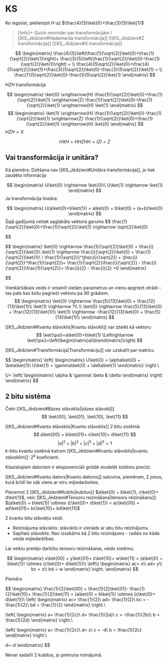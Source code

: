 # KS

Ko iegsūst, pielietojot $H$ uz $\frac{4}{5}\ket{0}+\frac{3}{5}\ket{1}$

>[!info]+ Quick reminder par transformācijām
> ![[KS_Jēdzieni#Hadamarda transformācija]]
> ![[KS_Jēdzieni#Z transformācija]]
> ![[KS_Jēdzieni#X transformācija]]


$$
\begin{matrix}
\frac{4}{5}\left(\frac{1}{\sqrt{2}}\ket{0}+\frac{1}{\sqrt{2}}\ket{1}\right)+
\frac{3}{5}\left(\frac{1}{\sqrt{2}}\ket{0}-\frac{1}{\sqrt{2}}\ket{1}\right) = \\
\frac{4}{5\sqrt{2}}\ket{0}+\frac{4}{5\sqrt{2}}\ket{1}+\frac{3}{5\sqrt{2}}\ket{0}-\frac{3}{5\sqrt{2}}\ket{1} = \\
\frac{7}{5\sqrt{2}}\ket{0}-\frac{1}{5\sqrt{2}}\ket{1}
\end{matrix}
$$

$HZH$ transformācija


$$
\begin{matrix}
\ket{0} \xrightarrow{H} \frac{1}{\sqrt{2}}\ket{0}+\frac{1}{\sqrt{2}}\ket{1} 
\xrightarrow{Z} \frac{1}{\sqrt{2}}\ket{0}-\frac{1}{\sqrt{2}}\ket{1} \xrightarrow{H} \ket{1}
\end{matrix}
$$
$$
\begin{matrix}
\ket{1} \xrightarrow{H} \frac{1}{\sqrt{2}}\ket{0}-\frac{1}{\sqrt{2}}\ket{1} 
\xrightarrow{Z} \frac{1}{\sqrt{2}}\ket{0}+\frac{1}{\sqrt{2}}\ket{1} \xrightarrow{H} \ket{0}
\end{matrix}
$$
$HZH = X$

$$
HXH=HHZHH = IZI=Z
$$

## Vai transformācija ir unitāra?

Kā piemērs: Dzēšana nav [[KS_Jēdzieni#Unitāra transformācija]], jo tiek zaudēta informācija

$$
\begin{matrix}
U\ket{0} \rightarrow \ket{0}\\
U\ket{1} \rightarrow \ket{1}
\end{matrix}
$$
Ja transformācija lineāra:

$$
\begin{matrix}
U(a\ket{0}+b\ket{1}) = a\ket{0} + b\ket{0} = (a+b)\ket{0}
\end{matrix}
$$
Šajā gadījumā netiek saglabāts vektora garums
$$
\frac{1}{\sqrt{2}}\ket{0}+\frac{1}{\sqrt{2}}\ket{1} \rightarrow \sqrt{2}\ket{0}

$$


$$
\begin{matrix}
\ket{0} \rightarrow \frac{1}{\sqrt{2}}\ket{0} + \frac{i}{\sqrt{2}}\ket{1}\\
\ket{1} \rightarrow \frac{i}{\sqrt{2}}\ket{0} + \frac{1}{\sqrt{2}}\ket{1}\\
\\
\frac{1}{\sqrt{2}}^*\frac{i}{\sqrt{2}} + \frac{i}{\sqrt{2}}^*\frac{1}{\sqrt{2}}=
\frac{1}{\sqrt{2}}\frac{i}{\sqrt{2}} - \frac{i}{\sqrt{2}}\frac{1}{\sqrt{2}}=
\frac{i}{2} - \frac{i}{2}
=0
\end{matrix}

$$


Vienkāršākais veids ir smainīt vietām parametrus un vienu apgriezt otrādi - tas pats kas būtu pagriezt vektoru pa 90 grādiem.
$$
\begin{matrix}
\ket{0} \rightarrow \frac{5}{13}\ket{0} + \frac{12}{13}\ket{1}\\
\ket{1} \rightarrow ?\\
\\
\ket{0} \rightarrow \frac{5}{13}\ket{0} + \frac{12}{13}\ket{1}\\
\ket{1} \rightarrow -\frac{12}{13}\ket{0} + \frac{5}{13}\ket{1}\\
\end{matrix}
$$

[[KS_Jēdzieni#Kvantu stāvoklis|Kvantu stāvokli]] var izteikt kā vektoru
$$
\ket{\psi}=a\ket{0}+b\ket{1} \Leftrightarrow \ket{\psi}=\left(\begin{matrix}a\\b\end{matrix}\right)
$$

[[KS_Jēdzieni#Transformācija|Transformāciju]] var uzskatīt par matricu

$$
\begin{matrix}
\left\{
\begin{matrix}
U\ket{0} = \alpha\ket{0} + \beta\ket{1}\\
U\ket{1} = \gamma\ket{0} + \delta\ket{1}
\end{matrix}
\right.\\

U=
\left(
\begin{matrix}
\alpha & \gamma\\
\beta & \delta
\end{matrix}
\right)
\end{matrix}
$$

## 2 bitu sistēma

Četri [[KS_Jēdzieni#Bāzes stāvoklis|bāzes stāvokļi]]
$$
\ket{00}, \ket{01}, \ket{10}, \ket{11} 
$$

[[KS_Jēdzieni#Kvantu stāvoklis|Kvantu stāvoklis]] 2 bitu sistēmā:
$$
a\ket{00} + 
b\ket{01}+ 
c\ket{10}+ 
d\ket{11}
$$
$$
|a|^2 +|b|^2 +|c|^2 +|d|^2 = 1
$$
$k$-bitu kvantu sistēmā katram [[KS_Jēdzieni#Kvantu stāvoklis|kvantu stāvoklim]]: $2^k$ koeficienti.

Klasiskajiem datoriem ir eksponenciāli grūtāk modelēt sistēmu precīzi.

[[KS_Jēdzieni#Kvantu dators|Kvantu datoros]] satuvina, piemēram, 2 jonus, kurā brīdī tie sāk viens ar otru mijiedarboties.

Pieņemot 2 [[KS_Jēdzieni#Kubits|kubitus]] $a\ket{0} + b\ket{1}, c\ket{0}+ d\ket{1}$, veic [[KS_Jēdzieni#Tensoru reizināšana|tensoru reizināšanu]]: $(a\ket{0} + b\ket{1}) \otimes (c\ket{0}+ d\ket{1}) = ac\ket{00} + ad\ket{01}+ bc\ket{10}+ bd\ket{11}$

2 kvantu bitu stāvokļu veidi:
- Reizinājuma stāvoklis: stāvoklis ir vienāds ar abu bitu reizinājumu
- Sapītais stāvoklis: Nav izsakāms kā 2 bitu reizinājums - radies no kāda veida mijiedarbības.

Lai veiktu pretējo darbību tensoru reizināšanai, veido sistēmu:

$$
\begin{matrix}
x\ket{00} + y\ket{01}+ z\ket{10}+ w\ket{11} = (a\ket{0} + b\ket{1}) \otimes (c\ket{0}+ d\ket{1})\\
\left\{
\begin{matrix}
ac= x\\
ad= y\\
bc = z\\
bd = w
\end{matrix}
\right.
\end{matrix}
$$



Piemērs

$$
\begin{matrix}
\frac{1}{2}\ket{00} + \frac{1}{2}\ket{01}- \frac{1}{2}\ket{10}+ \frac{1}{2}\ket{11} = (a\ket{0} + b\ket{1}) \otimes (c\ket{0}+ d\ket{1})\\
\left\{
\begin{matrix}
ac= \frac{1}{2}\\
ad= \frac{1}{2}\\
bc = -\frac{1}{2}\\
bd = \frac{1}{2}
\end{matrix}
\right.\\

\left\{
\begin{matrix}
a= \frac{1}{2c}\\
d= \frac{1}{2a}\\
c = -\frac{1}{2b}\\
b = \frac{1}{2d}
\end{matrix}
\right.\\

\left\{
\begin{matrix}
a= \frac{1}{2c}\\
d= c\\
c = -d\\
b = \frac{1}{2c}
\end{matrix}
\right.\\

d=-d
\end{matrix}
$$

Nevar sadalīt 2 kubitos, jo pretruna risinājumā.